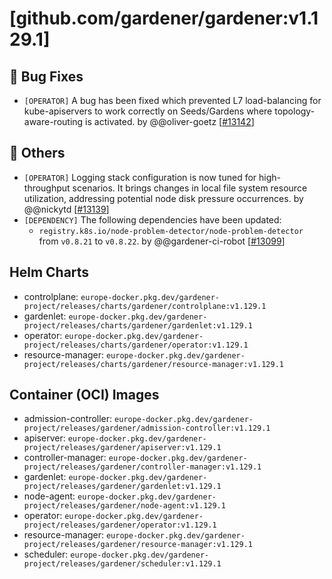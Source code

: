 # [github.com/gardener/gardener:v1.129.1]

## 🐛 Bug Fixes
- `[OPERATOR]` A bug has been fixed which prevented L7 load-balancing for kube-apiservers to work correctly on Seeds/Gardens where topology-aware-routing is activated. by @@oliver-goetz [[#13142](https://github.com/gardener/gardener/pull/13142)]

## 🏃 Others
- `[OPERATOR]` Logging stack configuration is now tuned for high-throughput scenarios. It brings changes in local file system resource utilization, addressing potential node disk pressure occurrences. by @@nickytd [[#13139](https://github.com/gardener/gardener/pull/13139)]
- `[DEPENDENCY]` The following dependencies have been updated:  
  - `registry.k8s.io/node-problem-detector/node-problem-detector` from `v0.8.21` to `v0.8.22`. by @@gardener-ci-robot [[#13099](https://github.com/gardener/gardener/pull/13099)]

## Helm Charts
- controlplane: `europe-docker.pkg.dev/gardener-project/releases/charts/gardener/controlplane:v1.129.1`
- gardenlet: `europe-docker.pkg.dev/gardener-project/releases/charts/gardener/gardenlet:v1.129.1`
- operator: `europe-docker.pkg.dev/gardener-project/releases/charts/gardener/operator:v1.129.1`
- resource-manager: `europe-docker.pkg.dev/gardener-project/releases/charts/gardener/resource-manager:v1.129.1`
## Container (OCI) Images
- admission-controller: `europe-docker.pkg.dev/gardener-project/releases/gardener/admission-controller:v1.129.1`
- apiserver: `europe-docker.pkg.dev/gardener-project/releases/gardener/apiserver:v1.129.1`
- controller-manager: `europe-docker.pkg.dev/gardener-project/releases/gardener/controller-manager:v1.129.1`
- gardenlet: `europe-docker.pkg.dev/gardener-project/releases/gardener/gardenlet:v1.129.1`
- node-agent: `europe-docker.pkg.dev/gardener-project/releases/gardener/node-agent:v1.129.1`
- operator: `europe-docker.pkg.dev/gardener-project/releases/gardener/operator:v1.129.1`
- resource-manager: `europe-docker.pkg.dev/gardener-project/releases/gardener/resource-manager:v1.129.1`
- scheduler: `europe-docker.pkg.dev/gardener-project/releases/gardener/scheduler:v1.129.1`
